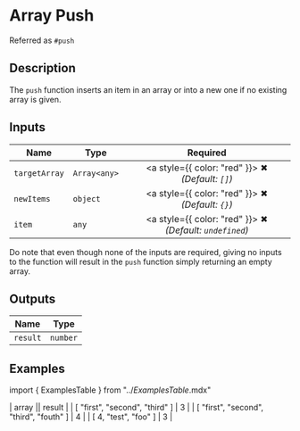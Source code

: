 # Array Push
Referred as `#push`

## Description
The `push` function inserts an item in an array or into a new one if no existing array is given.

## Inputs
| Name | Type | Required
|------|------|:-----:|
| `targetArray` | `Array<any>` | <a style={{ color: "red" }}> ✖ </a> _(Default: `[]`)_
| `newItems` | `object` | <a style={{ color: "red" }}> ✖ </a> _(Default: `{}`)_
| `item` | `any` | <a style={{ color: "red" }}> ✖ </a> _(Default: `undefined`)_

Do note that even though none of the inputs are required, giving no inputs to the function will result in the `push` function simply returning an empty array.

## Outputs
| Name | Type |
|------|------|
| `result` | `number` |


## Examples
import { ExamplesTable } from "../_ExamplesTable_.mdx"

<ExamplesTable>
| array || result |
| [ "first", "second", "third" ] | 3 |
| [ "first", "second", "third", "fouth" ] | 4 |
| [ 4, "test", "foo" ] | 3 |
</ExamplesTable>